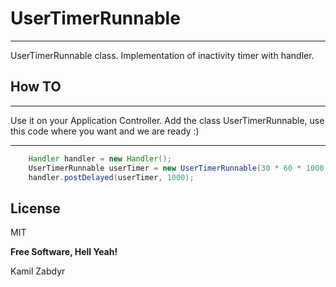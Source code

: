 UserTimerRunnable
=================
----

UserTimerRunnable class. Implementation of inactivity timer with handler. 


How TO
--------------

----
Use it on your Application Controller. Add the class UserTimerRunnable, use this code where you want and we are ready :)

----

```java
    Handler handler = new Handler();
    UserTimerRunnable userTimer = new UserTimerRunnable(30 * 60 * 1000, handler); // 3m
    handler.postDelayed(userTimer, 1000);
```
 


License
----

MIT


**Free Software, Hell Yeah!**

Kamil Zabdyr
    
